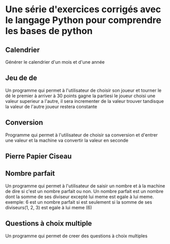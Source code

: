# Une série d'exercices corrigés avec le langage Python pour comprendre les bases de python

## Calendrier
Générer le calendrier d'un mois et d'une année

## Jeu de de
Un programme qui permet à l'utilisateur de choisir son joueur et tourner le dé le premier à arriver à 30 points gagne la partiesi le joueur choisi une valeur superieur a l'autre, il sera incrementer de la valeur trouver tandisque la valeur de l'autre joueur restera constante

## Conversion
Programme qui permet à l'utilisateur de choisir sa conversion et d'entrer une valeur et la machine va convertir la valeur en seconde

## Pierre Papier Ciseau


## Nombre parfait
Un programme qui permet à l'utilisateur de saisir un nombre et à la machine de dire si c'est un nombre parfait ou non.
Un nombre parfait est un nombre dont la somme de ses diviseur excepté lui meme est egale à lui meme.
exemple: 6 est un nombre parfait si est seulement si la somme de ses diviseurs(1, 2, 3) est egale à lui meme (6)

## Questions à choix multiple
Un programme qui permet de creer des questions à choix multiples